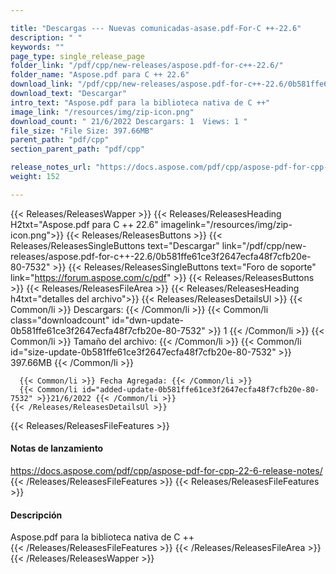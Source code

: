 ```yaml
---

title: "Descargas --- Nuevas comunicadas-asase.pdf-For-C ++-22.6"
description: " "
keywords: ""
page_type: single_release_page
folder_link: "/pdf/cpp/new-releases/aspose.pdf-for-c++-22.6/"
folder_name: "Aspose.pdf para C ++ 22.6"
download_link: "/pdf/cpp/new-releases/aspose.pdf-for-c++-22.6/0b581ffe61ce3f2647ecfa48f7cfb20e-80-7532"
download_text: "Descargar"
intro_text: "Aspose.pdf para la biblioteca nativa de C ++"
image_link: "/resources/img/zip-icon.png"
download_count: " 21/6/2022 Descargars: 1  Views: 1 "
file_size: "File Size: 397.66MB"
parent_path: "pdf/cpp"
section_parent_path: "pdf/cpp"

release_notes_url: "https://docs.aspose.com/pdf/cpp/aspose-pdf-for-cpp-22-6-release-notes/"
weight: 152

---
```


{{< Releases/ReleasesWapper >}}
  {{< Releases/ReleasesHeading H2txt="Aspose.pdf para C ++ 22.6" imagelink="/resources/img/zip-icon.png">}}
  {{< Releases/ReleasesButtons >}}
    {{< Releases/ReleasesSingleButtons text="Descargar" link="/pdf/cpp/new-releases/aspose.pdf-for-c++-22.6/0b581ffe61ce3f2647ecfa48f7cfb20e-80-7532" >}}
    {{< Releases/ReleasesSingleButtons text="Foro de soporte" link="https://forum.aspose.com/c/pdf" >}}
  {{< Releases/ReleasesButtons >}}
  {{< Releases/ReleasesFileArea >}}
    {{< Releases/ReleasesHeading h4txt="detalles del archivo">}}
    {{< Releases/ReleasesDetailsUl >}}
      {{< Common/li >}} Descargars: {{< /Common/li >}}
      {{< Common/li class="downloadcount" id="dwn-update-0b581ffe61ce3f2647ecfa48f7cfb20e-80-7532" >}} 1 {{< /Common/li >}}
      {{< Common/li >}} Tamaño del archivo: {{< /Common/li >}}
      {{< Common/li id="size-update-0b581ffe61ce3f2647ecfa48f7cfb20e-80-7532" >}} 397.66MB {{< /Common/li >}}

      {{< Common/li >}} Fecha Agregada: {{< /Common/li >}}
      {{< Common/li id="added-update-0b581ffe61ce3f2647ecfa48f7cfb20e-80-7532" >}}21/6/2022 {{< /Common/li >}}
    {{< /Releases/ReleasesDetailsUl >}}

  {{< Releases/ReleasesFileFeatures >}}
      <h4>Notas de lanzamiento</h4><div><a href='https://docs.aspose.com/pdf/cpp/aspose-pdf-for-cpp-22-6-release-notes/'>https://docs.aspose.com/pdf/cpp/aspose-pdf-for-cpp-22-6-release-notes/</a></div>
  {{< /Releases/ReleasesFileFeatures >}}
  {{< Releases/ReleasesFileFeatures >}}
      <h4>Descripción</h4><div class="HTMLDescription">Aspose.pdf para la biblioteca nativa de C ++</div>
  {{< /Releases/ReleasesFileFeatures >}}
 {{< /Releases/ReleasesFileArea >}}
{{< /Releases/ReleasesWapper >}}


